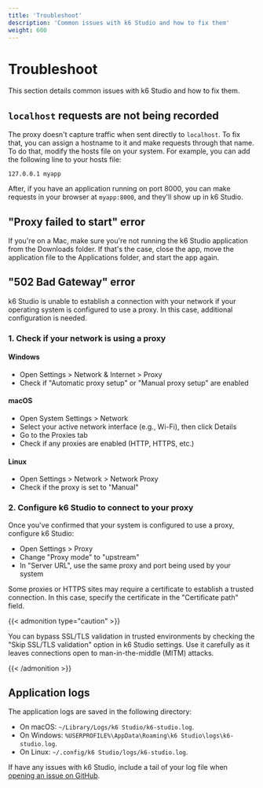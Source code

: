 ```yaml
---
title: 'Troubleshoot'
description: 'Common issues with k6 Studio and how to fix them'
weight: 600
---
```


# Troubleshoot

This section details common issues with k6 Studio and how to fix them.

## `localhost` requests are not being recorded

The proxy doesn't capture traffic when sent directly to `localhost`. To fix that, you can assign a hostname to it and make requests through that name. To do that, modify the hosts file on your system. For example, you can add the following line to your hosts file:

```
127.0.0.1 myapp
```

After, if you have an application running on port 8000, you can make requests in your browser at `myapp:8000`, and they'll show up in k6 Studio.

## "Proxy failed to start" error

If you're on a Mac, make sure you're not running the k6 Studio application from the Downloads folder. If that's the case, close the app, move the application file to the Applications folder, and start the app again.

## "502 Bad Gateway" error

k6 Studio is unable to establish a connection with your network if your operating system is configured to use a proxy. In this case, additional configuration is needed.

### 1. Check if your network is using a proxy

#### Windows

- Open Settings > Network & Internet > Proxy
- Check if "Automatic proxy setup" or "Manual proxy setup" are enabled

#### macOS

- Open System Settings > Network
- Select your active network interface (e.g., Wi-Fi), then click Details
- Go to the Proxies tab
- Check if any proxies are enabled (HTTP, HTTPS, etc.)

#### Linux

- Open Settings > Network > Network Proxy
- Check if the proxy is set to "Manual"

### 2. Configure k6 Studio to connect to your proxy

Once you've confirmed that your system is configured to use a proxy, configure k6 Studio:

- Open Settings > Proxy
- Change "Proxy mode" to "upstream"
- In "Server URL", use the same proxy and port being used by your system

Some proxies or HTTPS sites may require a certificate to establish a trusted connection. In this case, specify the certificate in the "Certificate path" field.

{{< admonition type="caution" >}}

You can bypass SSL/TLS validation in trusted environments by checking the "Skip SSL/TLS validation" option in k6 Studio settings. Use it carefully as it leaves connections open to man-in-the-middle (MITM) attacks.

{{< /admonition >}}

## Application logs

The application logs are saved in the following directory:

- On macOS: `~/Library/Logs/k6 Studio/k6-studio.log`.
- On Windows: `%USERPROFILE%\AppData\Roaming\k6 Studio\logs\k6-studio.log`.
- On Linux: `~/.config/k6 Studio/logs/k6-studio.log`.

If have any issues with k6 Studio, include a tail of your log file when [opening an issue on GitHub](https://github.com/grafana/k6-studio).
